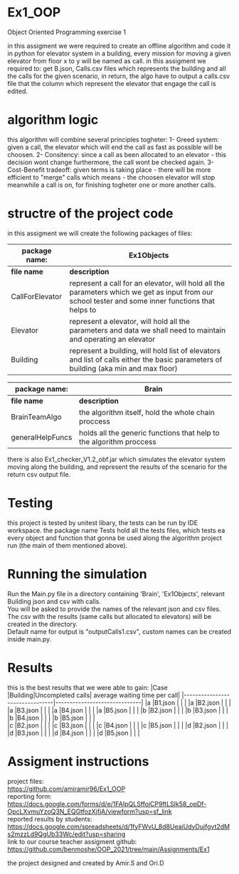 # Ex1_OOP
Object Oriented Programming exercise 1

in this assigment we were required to create an offline algorithm and code it in python for elevator system in a building, every mission for moving a given elevator from floor x to y will be named as call.
in this assigment we required to: get B.json, Calls.csv files which represents the building and all the calls for the given scenario, in return, the algo have to output a calls.csv file that the column which represent the elevator that engage the call is edited.

# algorithm logic
this algorithm will combine several principles togheter:
1- Greed system: given a call, the elevator which will end the call as fast as possible will be choosen.
2- Consitency: since a call as been allocated to an elevator - this decision wont change furthermore, the call wont be checked again.
3- Cost-Benefit tradeoff: given terms is taking place - there will be more efficient to "merge" calls which means - the choosen elevator will stop meanwhile a call is on, for finishing togheter one or more another calls.

# structre of the project code
in this assigment we will create the following packages of files:

|   package name: |                                                     **Ex1Objects**                                                                                       |
|-----------------|----------------------------------------------------------------------------------------------------------------------------------------------------------|
| **file name**   |      **description**                                                                                                                                     |     
| CallForElevator |       represent a call for an elevator, will hold all the parameters which we get as input from our school tester and some inner functions that helps to |    |                 |         orginize better the data of the call                                                                                                             | 
|    Elevator     |          represent a elevator, will hold all the parameters and data we shall need to maintain and operating an elevator                                 |
|   Building      |         represent a building, will hold list of elevators and list of calls either the basic parameters of building (aka min and max floor)              | 


|   package name: |                                                     **Brain**                                                                                            |
|-----------------|----------------------------------------------------------------------------------------------------------------------------------------------------------|
| **file name**   |      **description**                                                                                                                                     |   
| BrainTeamAlgo   |       the algorithm itself, hold the whole chain proccess                                                                                                |   
|generalHelpFuncs |          holds all the generic functions that help to the algorithm proccess                                                                             |


there is also Ex1_checker_V1.2_obf.jar which simulates the elevator system moving along the building, and represent the results of the scenario for the return csv output file.

# Testing
this project is tested by unitest libary, the tests can be run by IDE workspace. 
the package name Tests hold all the tests files, which tests ea every object and function that gonna be used along the algorithm project run (the main of them mentioned above).

# Running the simulation 
Run the Main.py file in a directory containing 'Brain', 'Ex1Objects', relevant Building json and csv with calls.  
You will be asked to provide the names of the relevant json and csv files.  
The csv with the results (same calls but allocated to elevators) will be created in the directory.  
Default name for output is "outputCalls1.csv", custom names can be created inside main.py.  

# Results
this is the best results that we were able to gain:
|Case |Building|Uncompleted calls| average waiting time per call|
|--------------------------------|------------------------------|
|a    |B1.json |                 |                              |
|a    |B2.json |                 |                              |
|a    |B3.json |                 |                              |
|a    |B4.json |                 |                              |
|a    |B5.json |                 |                              |
|b    |B2.json |                 |                              |
|b    |B3.json |                 |                              |
|b    |B4.json |                 |                              |
|b    |B5.json |                 |                              |  
|c    |B2.json |                 |                              |
|c    |B3.json |                 |                              |
|c    |B4.json |                 |                              |
|c    |B5.json |                 |                              | 
|d    |B2.json |                 |                              |
|d    |B3.json |                 |                              |
|d    |B4.json |                 |                              |
|d    |B5.json |                 |                              |

# Assigment instructions

project files:  
https://github.com/amiramir96/Ex1_OOP  
reporting form:  
https://docs.google.com/forms/d/e/1FAIpQLSffojCP9ftLSlk58_opDf-OpcLXvmuYzoQ3N_EQGtfozXjfjA/viewform?usp=sf_link  
reported results by students:  
https://docs.google.com/spreadsheets/d/1fyFWvU_8d8UeaiUdyDujfgvt2dMs2mzzLd9QgUb33Wc/edit?usp=sharing  
link to our course teacher assigment github:  
https://github.com/benmoshe/OOP_2021/tree/main/Assignments/Ex1  

the project designed and created by Amir.S and Ori.D
